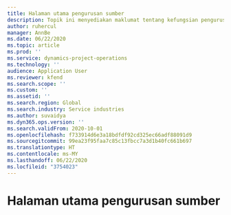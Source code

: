 ```yaml
---
title: Halaman utama pengurusan sumber
description: Topik ini menyediakan maklumat tentang kefungsian pengurusan Sumber dalam operasi Projek Dynamics 365.
author: ruhercul
manager: AnnBe
ms.date: 06/22/2020
ms.topic: article
ms.prod: ''
ms.service: dynamics-project-operations
ms.technology: ''
audience: Application User
ms.reviewer: kfend
ms.search.scope: ''
ms.custom: ''
ms.assetid: ''
ms.search.region: Global
ms.search.industry: Service industries
ms.author: suvaidya
ms.dyn365.ops.version: ''
ms.search.validFrom: 2020-10-01
ms.openlocfilehash: f733914d6e3a18bdfdf92cd325ec66adf88091d9
ms.sourcegitcommit: 99ea23f95faa7c85c13fbcc7a3d1b40fc661b697
ms.translationtype: HT
ms.contentlocale: ms-MY
ms.lasthandoff: 06/22/2020
ms.locfileid: "3754023"
---
```

# <a name="resource-management-home-page"></a>Halaman utama pengurusan sumber
